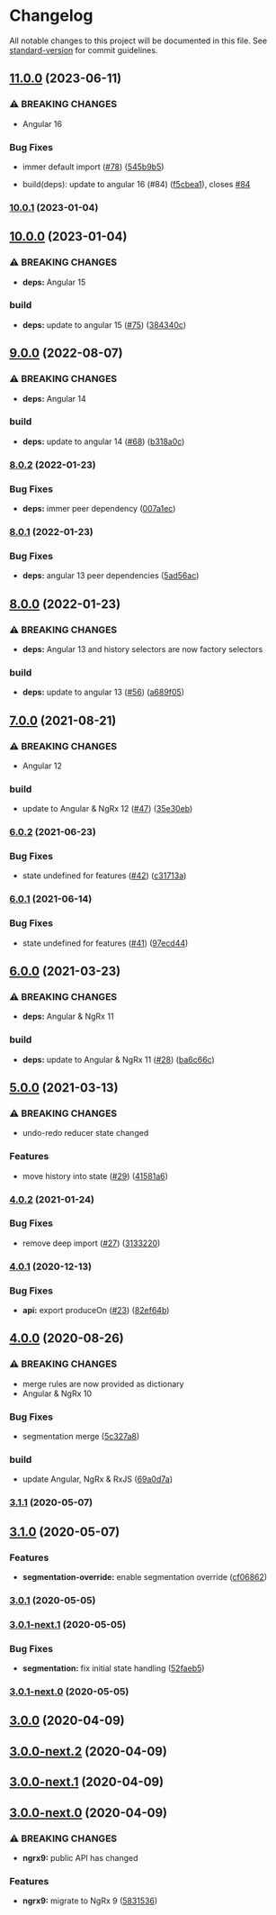 # Changelog

All notable changes to this project will be documented in this file. See [standard-version](https://github.com/conventional-changelog/standard-version) for commit guidelines.

## [11.0.0](https://github.com/nilsmehlhorn/ngrx-wieder/compare/v10.0.1...v11.0.0) (2023-06-11)


### ⚠ BREAKING CHANGES

* Angular 16

### Bug Fixes

* immer default import ([#78](https://github.com/nilsmehlhorn/ngrx-wieder/issues/78)) ([545b9b5](https://github.com/nilsmehlhorn/ngrx-wieder/commit/545b9b591f290fda57d64ccf5ddd30b84c7d8b49))


*  build(deps): update to angular 16 (#84) ([f5cbea1](https://github.com/nilsmehlhorn/ngrx-wieder/commit/f5cbea19f98f40b3fef7eed760bc3919344ffd74)), closes [#84](https://github.com/nilsmehlhorn/ngrx-wieder/issues/84)

### [10.0.1](https://github.com/nilsmehlhorn/ngrx-wieder/compare/v10.0.0...v10.0.1) (2023-01-04)

## [10.0.0](https://github.com/nilsmehlhorn/ngrx-wieder/compare/v9.0.0...v10.0.0) (2023-01-04)


### ⚠ BREAKING CHANGES

* **deps:** Angular 15

### build

* **deps:** update to angular 15 ([#75](https://github.com/nilsmehlhorn/ngrx-wieder/issues/75)) ([384340c](https://github.com/nilsmehlhorn/ngrx-wieder/commit/384340c25db53c77ec2fc682b77395f912bba4c5))

## [9.0.0](https://github.com/nilsmehlhorn/ngrx-wieder/compare/v8.0.2...v9.0.0) (2022-08-07)


### ⚠ BREAKING CHANGES

* **deps:** Angular 14

### build

* **deps:** update to angular 14 ([#68](https://github.com/nilsmehlhorn/ngrx-wieder/issues/68)) ([b318a0c](https://github.com/nilsmehlhorn/ngrx-wieder/commit/b318a0cd9f54f5fe6f6d3da4dc8d2b410907d514))

### [8.0.2](https://github.com/nilsmehlhorn/ngrx-wieder/compare/v8.0.1...v8.0.2) (2022-01-23)


### Bug Fixes

* **deps:** immer peer dependency ([007a1ec](https://github.com/nilsmehlhorn/ngrx-wieder/commit/007a1ec783e0bb72077f678b71debd0824067b08))

### [8.0.1](https://github.com/nilsmehlhorn/ngrx-wieder/compare/v8.0.0...v8.0.1) (2022-01-23)


### Bug Fixes

* **deps:** angular 13 peer dependencies ([5ad56ac](https://github.com/nilsmehlhorn/ngrx-wieder/commit/5ad56ac388e6c0d54ea5728a4879225d658ea880))

## [8.0.0](https://github.com/nilsmehlhorn/ngrx-wieder/compare/v7.0.0...v8.0.0) (2022-01-23)


### ⚠ BREAKING CHANGES

* **deps:** Angular 13 and history selectors are now factory selectors

### build

* **deps:** update to angular 13 ([#56](https://github.com/nilsmehlhorn/ngrx-wieder/issues/56)) ([a689f05](https://github.com/nilsmehlhorn/ngrx-wieder/commit/a689f0598a99aa32a8d952bceb1ca0b63881d394))

## [7.0.0](https://github.com/nilsmehlhorn/ngrx-wieder/compare/v6.0.2...v7.0.0) (2021-08-21)


### ⚠ BREAKING CHANGES

* Angular 12

### build

* update to Angular & NgRx 12 ([#47](https://github.com/nilsmehlhorn/ngrx-wieder/issues/47)) ([35e30eb](https://github.com/nilsmehlhorn/ngrx-wieder/commit/35e30ebc9588d1d36f4fc1955e10a9ece6b2d6eb))

### [6.0.2](https://github.com/nilsmehlhorn/ngrx-wieder/compare/v6.0.1...v6.0.2) (2021-06-23)


### Bug Fixes

* state undefined for features ([#42](https://github.com/nilsmehlhorn/ngrx-wieder/issues/42)) ([c31713a](https://github.com/nilsmehlhorn/ngrx-wieder/commit/c31713ac3bd303a2b21adb3cda9aae473c176078))

### [6.0.1](https://github.com/nilsmehlhorn/ngrx-wieder/compare/v6.0.0...v6.0.1) (2021-06-14)


### Bug Fixes

* state undefined for features ([#41](https://github.com/nilsmehlhorn/ngrx-wieder/issues/41)) ([97ecd44](https://github.com/nilsmehlhorn/ngrx-wieder/commit/97ecd44ba9213929c387a2a6db3c2fd51e2724a4))

## [6.0.0](https://github.com/nilsmehlhorn/ngrx-wieder/compare/v5.0.0...v6.0.0) (2021-03-23)


### ⚠ BREAKING CHANGES

* **deps:** Angular & NgRx 11

### build

* **deps:** update to Angular & NgRx 11 ([#28](https://github.com/nilsmehlhorn/ngrx-wieder/issues/28)) ([ba6c66c](https://github.com/nilsmehlhorn/ngrx-wieder/commit/ba6c66c7e663f1f6bc02be1917fced56b6725ed8))

## [5.0.0](https://github.com/nilsmehlhorn/ngrx-wieder/compare/v4.0.2...v5.0.0) (2021-03-13)


### ⚠ BREAKING CHANGES

* undo-redo reducer state changed

### Features

* move history into state ([#29](https://github.com/nilsmehlhorn/ngrx-wieder/issues/29)) ([41581a6](https://github.com/nilsmehlhorn/ngrx-wieder/commit/41581a6b8d28ef8c27797aed059a8f8fb7b8ceeb))

### [4.0.2](https://github.com/nilsmehlhorn/ngrx-wieder/compare/v4.0.1...v4.0.2) (2021-01-24)


### Bug Fixes

* remove deep import ([#27](https://github.com/nilsmehlhorn/ngrx-wieder/issues/27)) ([3133220](https://github.com/nilsmehlhorn/ngrx-wieder/commit/3133220d37ff6846b55674210fd03bc6f481376c))

### [4.0.1](https://github.com/nilsmehlhorn/ngrx-wieder/compare/v4.0.0...v4.0.1) (2020-12-13)


### Bug Fixes

* **api:** export produceOn ([#23](https://github.com/nilsmehlhorn/ngrx-wieder/issues/23)) ([82ef64b](https://github.com/nilsmehlhorn/ngrx-wieder/commit/82ef64b859ce9acf5761ace3d3b03fdb9b7fdc04))

## [4.0.0](https://github.com/nilsmehlhorn/ngrx-wieder/compare/v3.1.1...v4.0.0) (2020-08-26)


### ⚠ BREAKING CHANGES

* merge rules are now provided as dictionary
* Angular & NgRx 10

### Bug Fixes

* segmentation merge ([5c327a8](https://github.com/nilsmehlhorn/ngrx-wieder/commit/5c327a81ade46dc492abf061995b5657001122b4))


### build

* update Angular, NgRx & RxJS ([69a0d7a](https://github.com/nilsmehlhorn/ngrx-wieder/commit/69a0d7a45226b7b4c35db656a8e6688cd7c7f3de))

### [3.1.1](https://github.com/nilsmehlhorn/ngrx-wieder/compare/v3.1.0...v3.1.1) (2020-05-07)

## [3.1.0](https://github.com/nilsmehlhorn/ngrx-wieder/compare/v3.0.1...v3.1.0) (2020-05-07)


### Features

* **segmentation-override:** enable segmentation override ([cf06862](https://github.com/nilsmehlhorn/ngrx-wieder/commit/cf068626cdd1b317c43e70eb5cfb64d659b05ddc))

### [3.0.1](https://github.com/nilsmehlhorn/ngrx-wieder/compare/v3.0.1-next.1...v3.0.1) (2020-05-05)

### [3.0.1-next.1](https://github.com/nilsmehlhorn/ngrx-wieder/compare/v3.0.1-next.0...v3.0.1-next.1) (2020-05-05)


### Bug Fixes

* **segmentation:** fix initial state handling ([52faeb5](https://github.com/nilsmehlhorn/ngrx-wieder/commit/52faeb5de3ee43352ea916ca52c423ddb6fb428e))

### [3.0.1-next.0](https://github.com/nilsmehlhorn/ngrx-wieder/compare/v3.0.0...v3.0.1-next.0) (2020-05-05)

## [3.0.0](https://github.com/nilsmehlhorn/ngrx-wieder/compare/v3.0.0-next.2...v3.0.0) (2020-04-09)

## [3.0.0-next.2](https://github.com/nilsmehlhorn/ngrx-wieder/compare/v3.0.0-next.1...v3.0.0-next.2) (2020-04-09)

## [3.0.0-next.1](https://github.com/nilsmehlhorn/ngrx-wieder/compare/v3.0.0-next.0...v3.0.0-next.1) (2020-04-09)

## [3.0.0-next.0](https://github.com/nilsmehlhorn/ngrx-wieder/compare/v2.0.0...v3.0.0-next.0) (2020-04-09)


### ⚠ BREAKING CHANGES

* **ngrx9:** public API has changed

### Features

* **ngrx9:** migrate to NgRx 9 ([5831536](https://github.com/nilsmehlhorn/ngrx-wieder/commit/5831536f4b6ea76b2ba370f90b26e1644580cb7a))
